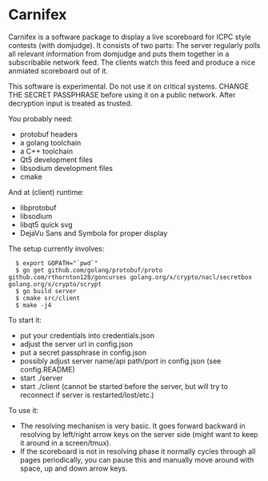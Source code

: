 # Carnifex

Carnifex is a software package to display a live scoreboard for ICPC style contests (with domjudge).
It consists of two parts: The server regularly polls all relevant information from domjudge and puts them together in a subscribable network feed. The clients watch this feed and produce a nice anmiated scoreboard out of it.

This software is experimental. Do not use it on critical systems.
CHANGE THE SECRET PASSPHRASE before using it on a public network. After decryption input is treated as trusted.

You probably need:
- protobuf headers
- a golang toolchain
- a C++ toolchain
- Qt5 development files
- libsodium development files
- cmake

And at (client) runtime:
- libprotobuf
- libsodium
- libqt5 quick svg
- DejaVu Sans and Symbola for proper display

The setup currently involves:
```
  $ export GOPATH="`pwd`"
  $ go get github.com/golang/protobuf/proto github.com/rthornton128/goncurses golang.org/x/crypto/nacl/secretbox golang.org/x/crypto/scrypt
  $ go build server
  $ cmake src/client
  $ make -j4
```

To start it:
- put your credentials into credentials.json
- adjust the server url in config.json
- put a secret passphrase in config.json
- possibly adjust server name/api path/port in config.json (see config.README)
- start ./server
- start ./client (cannot be started before the server, but will try to
  reconnect if server is restarted/lost/etc.)

To use it:
- The resolving mechanism is very basic. It goes forward backward in resolving
  by left/right arrow keys on the server side (might want to keep it around in
  a screen/tmux).
- If the scoreboard is not in resolving phase it normally cycles through all
  pages periodically, you can pause this and manually move around with space,
  up and down arrow keys.
